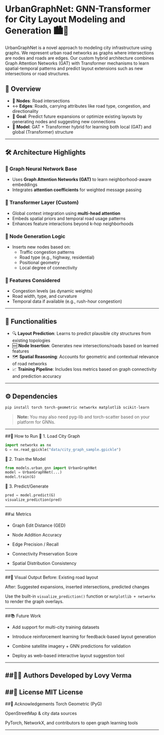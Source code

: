 # UrbanGraphNet: GNN-Transformer for City Layout Modeling and Generation 🏙️🧠

UrbanGraphNet is a novel approach to modeling city infrastructure using graphs. We represent urban road networks as graphs where intersections are nodes and roads are edges. Our custom hybrid architecture combines Graph Attention Networks (GAT) with Transformer mechanisms to learn spatial-temporal patterns and predict layout extensions such as new intersections or road structures.

## 🚀 Overview

- 🔗 **Nodes**: Road intersections
- ↔️ **Edges**: Roads, carrying attributes like road type, congestion, and directionality
- 🔮 **Goal**: Predict future expansions or optimize existing layouts by generating nodes and suggesting new connections
- 🧠 **Model**: GAT + Transformer hybrid for learning both local (GAT) and global (Transformer) structure

---

## 🛠 Architecture Highlights

### 🔹 Graph Neural Network Base
- Uses **Graph Attention Networks (GAT)** to learn neighborhood-aware embeddings
- Integrates **attention coefficients** for weighted message passing

### 🔹 Transformer Layer (Custom)
- Global context integration using **multi-head attention**
- Embeds spatial priors and temporal road usage patterns
- Enhances feature interactions beyond k-hop neighborhoods

### 🔹 Node Generation Logic
- Inserts new nodes based on:
  - Traffic congestion patterns
  - Road type (e.g., highway, residential)
  - Positional geometry
  - Local degree of connectivity

### 🔹 Features Considered
- Congestion levels (as dynamic weights)
- Road width, type, and curvature
- Temporal data if available (e.g., rush-hour congestion)

---

## 🧪 Functionalities

- 🔍 **Layout Prediction**: Learns to predict plausible city structures from existing topologies
- 🆕 **Node Insertion**: Generates new intersections/roads based on learned features
- 🗺️ **Spatial Reasoning**: Accounts for geometric and contextual relevance of road networks
- 📈 **Training Pipeline**: Includes loss metrics based on graph connectivity and prediction accuracy

---

## ⚙️ Dependencies

```bash
pip install torch torch-geometric networkx matplotlib scikit-learn
```
> **Note:** You may also need pyg-lib and torch-scatter based on your platform for GNNs.

---
##🏁 How to Run
🔹 1. Load City Graph
```python
import networkx as nx
G = nx.read_gpickle("data/city_graph_sample.gpickle")
```
🔹 2. Train the Model
```python
from models.urban_gnn import UrbanGraphNet
model = UrbanGraphNet(...)
model.train(G)
```
🔹 3. Predict/Generate
```python
pred = model.predict(G)
visualize_prediction(pred)
```
---

##📊 Metrics
- Graph Edit Distance (GED)

- Node Addition Accuracy

- Edge Precision / Recall

- Connectivity Preservation Score

- Spatial Distribution Consistency

---
##🌆 Visual Output
Before: Existing road layout

After: Suggested expansions, inserted intersections, predicted changes

Use the built-in `visualize_prediction()` function or `matplotlib + networkx` to render the graph overlays.

---

##📚 Future Work
- Add support for multi-city training datasets

- Introduce reinforcement learning for feedback-based layout generation

- Combine satellite imagery + GNN predictions for validation

- Deploy as web-based interactive layout suggestion tool

---

##👨‍💻 Authors
**Developed by Lovy Verma**
---

##📝 License
**MIT License**
---

##🙏 Acknowledgements
Torch Geometric (PyG)

OpenStreetMap & city data sources

PyTorch, NetworkX, and contributors to open graph learning tools


---

